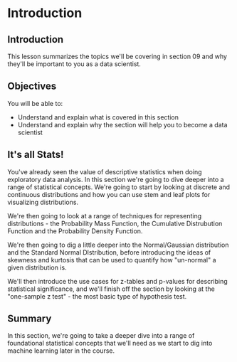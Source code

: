 
# Introduction

## Introduction
This lesson summarizes the topics we'll be covering in section 09 and why they'll be important to you as a data scientist.

## Objectives
You will be able to:
* Understand and explain what is covered in this section
* Understand and explain why the section will help you to become a data scientist

## It's all Stats!

You've already seen the value of descriptive statistics when doing exploratory data analysis. In this section we're going to dive deeper into a range of statistical concepts. We're going to start by looking at discrete and continuous distributions and how you can use stem and leaf plots for visualizing distributions.

We're then going to look at a range of techniques for representing distributions - the Probability Mass Function, the Cumulative Distrubution Function and the Probability Density Function.

We're then going to dig a little deeper into the Normal/Gaussian distribution and the Standard Normal DIstribution, before introducing the ideas of skewness and kurtosis that can be used to quantify how "un-normal" a given distribution is.

We'll then introduce the use cases for z-tables and p-values for describing statistical significance, and we'll finish off the section by looking at the "one-sample z test" - the most basic type of hypothesis test.


## Summary

In this section, we're going to take a deeper dive into a range of foundational statistical concepts that we'll need as we start to dig into machine learning later in the course.

